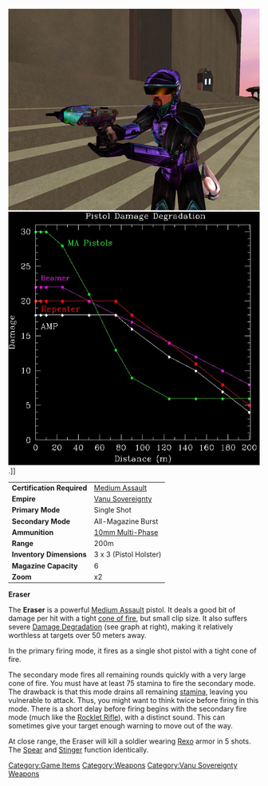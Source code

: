![](images/Eraser.jpg "fig:Eraser.jpg")
![](images/Pistol_DD.jpg "fig:Pistol_DD.jpg").\]\]

|                            |                                                 |
| -------------------------- | ----------------------------------------------- |
| **Certification Required** | [Medium Assault](Medium_Assault "wikilink")     |
| **Empire**                 | [Vanu Sovereignty](Vanu_Sovereignty "wikilink") |
| **Primary Mode**           | Single Shot                                     |
| **Secondary Mode**         | All-Magazine Burst                              |
| **Ammunition**             | [10mm Multi-Phase](10mm_Multi-Phase "wikilink") |
| **Range**                  | 200m                                            |
| **Inventory Dimensions**   | 3 x 3 (Pistol Holster)                          |
| **Magazine Capacity**      | 6                                               |
| **Zoom**                   | x2                                              |

**Eraser**

The **Eraser** is a powerful [Medium Assault](Medium_Assault "wikilink")
pistol. It deals a good bit of damage per hit with a tight [cone of
fire](cone_of_fire "wikilink"), but small clip size. It also suffers
severe [Damage Degradation](Damage_Degradation "wikilink") (see graph at
right), making it relatively worthless at targets over 50 meters away.

In the primary firing mode, it fires as a single shot pistol with a
tight cone of fire.

The secondary mode fires all remaining rounds quickly with a very large
cone of fire. You must have at least 75 stamina to fire the secondary
mode. The drawback is that this mode drains all remaining
[stamina](stamina "wikilink"), leaving you vulnerable to attack. Thus,
you might want to think twice before firing in this mode. There is a
short delay before firing begins with the secondary fire mode (much like
the [Rocklet Rifle](Rocklet_Rifle "wikilink")), with a distinct sound.
This can sometimes give your target enough warning to move out of the
way.

At close range, the Eraser will kill a soldier wearing
[Rexo](Rexo "wikilink") armor in 5 shots. The [Spear](Spear "wikilink")
and [Stinger](Stinger "wikilink") function identically.

[Category:Game Items](Category:Game_Items "wikilink")
[Category:Weapons](Category:Weapons "wikilink") [Category:Vanu
Sovereignty Weapons](Category:Vanu_Sovereignty_Weapons "wikilink")
